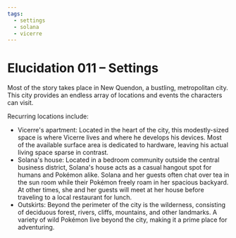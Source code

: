 ```yaml
---
tags:
  - settings
  - solana
  - vicerre
---
```


# Elucidation 011 – Settings

Most of the story takes place in New Quendon, a bustling, metropolitan city. This city provides an endless array of locations and events the characters can visit.

Recurring locations include:

- Vicerre's apartment: Located in the heart of the city, this modestly-sized space is where Vicerre lives and where he develops his devices. Most of the available surface area is dedicated to hardware, leaving his actual living space sparse in contrast.
- Solana's house: Located in a bedroom community outside the central business district, Solana's house acts as a casual hangout spot for humans and Pokémon alike. Solana and her guests often chat over tea in the sun room while their Pokémon freely roam in her spacious backyard. At other times, she and her guests will meet at her house before traveling to a local restaurant for lunch.
- Outskirts: Beyond the perimeter of the city is the wilderness, consisting of deciduous forest, rivers, cliffs, mountains, and other landmarks. A variety of wild Pokémon live beyond the city, making it a prime place for adventuring.

<!--
During the role play, this city was referred to as Castelia City from _Pokémon Black and White_.
-->
